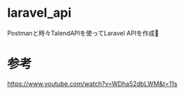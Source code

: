 # laravel_api

Postmanと時々TalendAPIを使ってLaravel APIを作成🦚

# 参考
https://www.youtube.com/watch?v=WDha52dbLWM&t=11s
